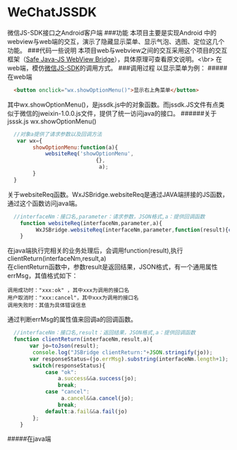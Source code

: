 # WeChatJSSDK
微信JS-SDK接口之Android客户端
###功能
本项目主要是实现Android 中的webview与web端的交互，演示了隐藏显示菜单、显示气泡、选图、定位这几个功能。
###代码一些说明
本项目web与webview之间的交互采用这个项目的交互框架（[Safe Java-JS WebView Bridge](https://github.com/pedant/safe-java-js-webview-bridge)），具体原理可查看原文说明。<\br>
在web端，模仿[微信JS-SDK](http://mp.weixin.qq.com/wiki/7/aaa137b55fb2e0456bf8dd9148dd613f.html#.E8.8E.B7.E5.8F.96.E7.BD.91.E7.BB.9C.E7.8A.B6.E6.80.81.E6.8E.A5.E5.8F.A3)的调用方式。
###调用过程
以显示菜单为例：
#####在web端
```html
  <button onclick="wx.showOptionMenu()">显示右上角菜单</button>
```
其中wx.showOptionMenu()，是jssdk.js中的对象函数。而jssdk.JS文件有点类似于微信的jweixin-1.0.0.js文件，提供了统一访问java的接口。
######关于jsssk.js
wx.showOptionMenu()
```javascript
  //对象a提供了请求参数以及回调方法
   var wx={
        showOptionMenu:function(a){
            websiteReq('showOptionMenu',
                            {},
                             a);
        }
  }
```
关于websiteReq函数。WxJSBridge.websiteReq是通过JAVA端拼接的JS函数，通过这个函数访问java端。
```js
  //interfaceNm：接口名,parameter：请求参数，JSON格式,a：提供回调函数
    function websiteReq(interfaceNm,parameter,a){
         WxJSBridge.websiteReq(interfaceNm,parameter,function(result){clientReturn(interfaceNm,result,a);})
    }
```
在java端执行完相关的业务处理后，会调用function(result),执行clientReturn(interfaceNm,result,a)<br>
在clientReturn函数中，参数result是返回结果，JSON格式，有一个通用属性errMsg，其值格式如下：

    调用成功时："xxx:ok" ，其中xxx为调用的接口名
    用户取消时："xxx:cancel"，其中xxx为调用的接口名
    调用失败时：其值为具体错误信息 

通过判断errMsg的属性值来回调a的回调函数。
```js
  //interfaceNm：接口名,result：返回结果，JSON格式,a：提供回调函数
  function clientReturn(interfaceNm,result,a){
       var jo=toJson(result);
        console.log("JSBridge clientReturn:"+JSON.stringify(jo));
       var responseStatus=(jo.errMsg).substring(interfaceNm.length+1);
        switch(responseStatus){
            case "ok":
                a.success&&a.success(jo);
                break;
            case "cancel":
                 a.cancel&&a.cancel(jo);
                break;
            default:a.fail&&a.fail(jo)
        };
    }
```
#####在java端
```JAVA
```





